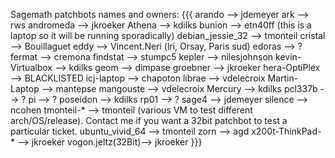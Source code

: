 Sagemath patchbots names and owners:
{{{
    arando            --> jdemeyer
    ark               --> rws
    andromeda         --> jkroeker
    Athena            --> kdilks
    bunion	      --> etn40ff (this is a laptop so it will be running sporadically)
    debian_jessie_32  --> tmonteil
    cristal           --> Bouillaguet
    eddy              --> Vincent.Neri (lri, Orsay, Paris sud)
    edoras            --> ?
    fermat            --> cremona
    findstat          --> stumpc5
    kepler            --> nilesjohnson
    kevin-Virtualbox  --> kdilks
    geom              --> dimpase
    groebner          --> jkroeker
    hera-OptiPlex     --> BLACKLISTED
    icj-laptop        --> chapoton
    librae            --> vdelecroix
    Martin-Laptop     --> mantepse
    mangouste         --> vdelecroix
    Mercury           --> kdilks
    pcl337b           --> ?
    pi                --> ?
    poseidon          --> kdilks
    rp01              --> ?
    sage4             --> jdemeyer
    silence           --> ncohen
    tmonteil-*        --> tmonteil (various VM to test different arch/OS/release). Contact me if you want a 32bit patchbot to test a particular ticket.
    ubuntu_vivid_64   --> tmonteil
    zorn              --> agd
    x200t-ThinkPad-*  --> jkroeker
    vogon.jeltz(32Bit)--> jkroeker
}}}
